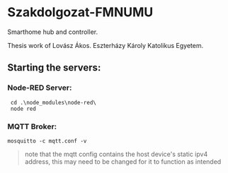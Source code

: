 # Szakdolgozat-FMNUMU
Smarthome hub and controller. 

Thesis work of Lovász Ákos.
Eszterházy Károly Katolikus Egyetem.


## Starting the servers:
### Node-RED Server:
     cd .\node_modules\node-red\
     node red


### MQTT Broker:
    mosquitto -c mqtt.conf -v
    
>note that the mqtt config contains the host device's static ipv4 address, this may need to be changed for it to function as intended